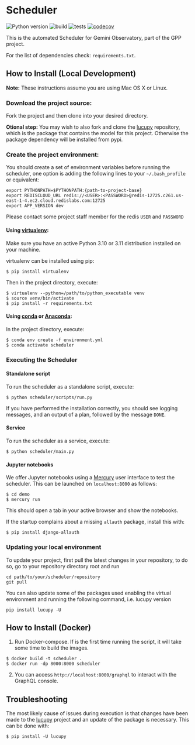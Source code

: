 # Scheduler

![Python version](https://img.shields.io/badge/python-3.10%7C3.11-blue)
![build](https://github.com/gemini-hlsw/Scheduler/actions/workflows/deploy.yml/badge.svg)
![tests](https://github.com/gemini-hlsw/Scheduler/actions/workflows/pytest.yml/badge.svg)
[![codecov](https://codecov.io/gh/gemini-hlsw/scheduler/branch/main/graph/badge.svg?token=15CBFMK3KP)](https://codecov.io/gh/gemini-hlsw/scheduler)

This is the automated Scheduler for Gemini Observatory, part of the GPP project.

For the list of dependencies check: `requirements.txt`.

## How to Install (Local Development)

**Note:** These instructions assume you are using Mac OS X or Linux.

### Download the project source:

Fork the project and then clone into your desired directory.

**Otional step:** You may wish to also fork and clone the [lucupy](https://github.com/gemini-hlsw/lucupy) repository, which is the package that contains the model for this project. Otherwise the package dependency will be installed from pypi.

### Create the project environment:

You should create a set of environment variables before running the scheduler, one option is adding the following lines to your `~/.bash_profile` or equivalent:

```shell
export PYTHONPATH=$PYTHONPATH:{path-to-project-base}
export REDISCLOUD_URL redis://<USER>:<PASSWORD>@redis-12725.c261.us-east-1-4.ec2.cloud.redislabs.com:12725
export APP_VERSION dev
```

Please contact some project staff member for the redis `USER` and `PASSWORD`

#### Using [virtualenv](https://virtualenv.pypa.io/en/latest/):

Make sure you have an active Python 3.10 or 3.11 distribution installed on your machine.

virtualenv can be installed using pip:

```shell
$ pip install virtualenv
```

Then in the project directory, execute:

```shell
$ virtualenv --python=/path/to/python_executable venv
$ source venv/bin/activate
$ pip install -r requirements.txt
```

#### Using [conda](https://docs.conda.io/projects/conda/en/latest/user-guide/install/index.html) or [Anaconda](https://www.anaconda.com):

In the project directory, execute:

```shell
$ conda env create -f environment.yml
$ conda activate scheduler
```

### Executing the Scheduler

#### Standalone script

To run the scheduler as a standalone script, execute:

```shell
$ python scheduler/scripts/run.py
```

If you have performed the installation correctly, you should see logging messages, and an output of a plan, followed
by the message `DONE`.

#### Service

To run the scheduler as a service, execute:

```shell
$ python scheduler/main.py
```

#### Jupyter notebooks

We offer Jupyter notebooks using a [Mercury](https://github.com/mljar/mercury) user interface to test the scheduler.
This can be launched on `localhost:8000` as follows:

```shell
$ cd demo
$ mercury run
```

This should open a tab in your active browser and show the notebooks.

If the startup complains about a missing `allauth` package, install this with:

```shell
$ pip install django-allauth
```

### Updating your local environment

To update your project, first pull the latest changes in your repository, to do so, go to your repository directory root and run

```shell
cd path/to/your/scheduler/repository
git pull
```

You can also update some of the packages used enabling the virtual environment and running the following command, i.e. lucupy version

```shell
pip install lucupy -U
```

## How to Install (Docker)

1. Run Docker-compose. If is the first time running the script, it will take some time to
   build the images.

```shell
$ docker build -t scheduler .
$ docker run -dp 8000:8000 scheduler
```

2. You can access `http://localhost:8000/graphql` to interact with the GraphQL console.

## Troubleshooting

The most likely cause of issues during execution is that changes have been made to the [lucupy](https://github.com/gemini-hlsw/lucupy)
project and an update of the package is necessary. This can be done with:

```shell
$ pip install -U lucupy
```
